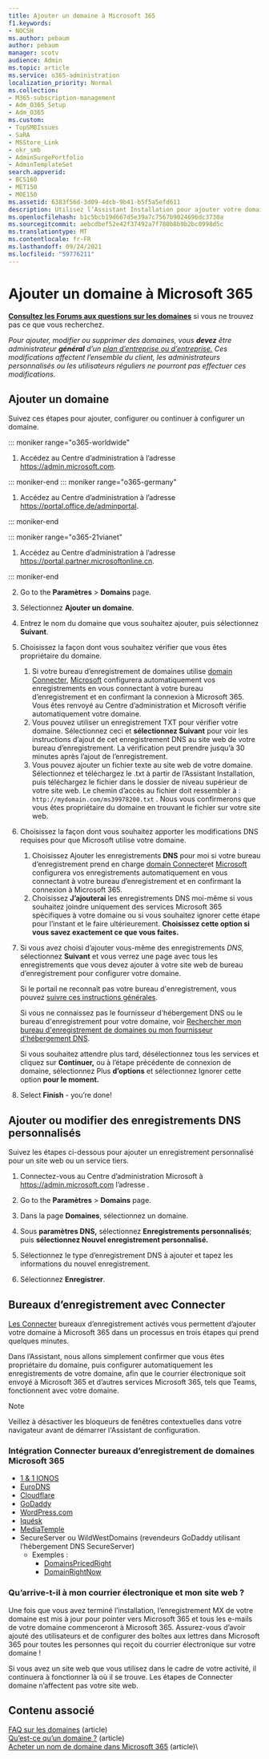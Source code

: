 ```yaml
---
title: Ajouter un domaine à Microsoft 365
f1.keywords:
- NOCSH
ms.author: pebaum
author: pebaum
manager: scotv
audience: Admin
ms.topic: article
ms.service: o365-administration
localization_priority: Normal
ms.collection:
- M365-subscription-management
- Adm_O365_Setup
- Adm_O365
ms.custom:
- TopSMBIssues
- SaRA
- MSStore_Link
- okr_smb
- AdminSurgePortfolio
- AdminTemplateSet
search.appverid:
- BCS160
- MET150
- MOE150
ms.assetid: 6383f56d-3d09-4dcb-9b41-b5f5a5efd611
description: Utilisez l’Assistant Installation pour ajouter votre domaine à Microsoft 365 dans le Centre d'administration Microsoft 365 en ajoutant un enregistrement DNS à votre hôte DNS.
ms.openlocfilehash: b1c5bcb19d667d5e39a7c7567b9024696dc3730a
ms.sourcegitcommit: aebcdbef52e42f37492a7f780b8b9b2bc0998d5c
ms.translationtype: MT
ms.contentlocale: fr-FR
ms.lasthandoff: 09/24/2021
ms.locfileid: "59776211"
---
```

# <a name="add-a-domain-to-microsoft-365"></a>Ajouter un domaine à Microsoft 365

 **[Consultez les Forums aux questions sur les domaines](domains-faq.yml)** si vous ne trouvez pas ce que vous recherchez. 
  
 *Pour ajouter, modifier ou supprimer des domaines, vous **devez** être administrateur **général** d’un [plan d’entreprise ou d’entreprise.](https://products.office.com/business/office) Ces modifications affectent l’ensemble du  client, *les administrateurs personnalisés* ou les utilisateurs réguliers ne pourront pas effectuer ces modifications.*  

 ## <a name="add-a-domain"></a>Ajouter un domaine

Suivez ces étapes pour ajouter, configurer ou continuer à configurer un domaine. 

::: moniker range="o365-worldwide"

1. Accédez au Centre d’administration à l’adresse <a href="https://go.microsoft.com/fwlink/p/?linkid=2024339" target="_blank">https://admin.microsoft.com</a>.

::: moniker-end
::: moniker range="o365-germany"

1. Accédez au Centre d’administration à l’adresse <a href="https://go.microsoft.com/fwlink/p/?linkid=848041" target="_blank">https://portal.office.de/adminportal</a>.

::: moniker-end

::: moniker range="o365-21vianet"

1. Accédez au Centre d’administration à l’adresse <a href="https://go.microsoft.com/fwlink/p/?linkid=850627" target="_blank">https://portal.partner.microsoftonline.cn</a>.

::: moniker-end
    
2. Go to the **Paramètres**  >  **Domains** page. 

3. Sélectionnez **Ajouter un domaine**.
    
4. Entrez le nom du domaine que vous souhaitez ajouter, puis sélectionnez **Suivant**.
    
5. Choisissez la façon dont vous souhaitez vérifier que vous êtes propriétaire du domaine.
    
    1. Si votre bureau d’enregistrement de domaines utilise [domain Connecter](#domain-connect-registrars-integrating-with-microsoft-365), [Microsoft](../get-help-with-domains/domain-connect.md) configurera automatiquement vos enregistrements en vous connectant à votre bureau d’enregistrement et en confirmant la connexion à Microsoft 365. Vous êtes renvoyé au Centre d’administration et Microsoft vérifie automatiquement votre domaine.
    2. Vous pouvez utiliser un enregistrement TXT pour vérifier votre domaine. Sélectionnez ceci et **sélectionnez Suivant** pour voir les instructions d’ajout de cet enregistrement DNS au site web de votre bureau d’enregistrement. La vérification peut prendre jusqu’à 30 minutes après l’ajout de l’enregistrement. 
    3. Vous pouvez ajouter un fichier texte au site web de votre domaine. Sélectionnez et téléchargez le .txt à partir de l’Assistant Installation, puis téléchargez le fichier dans le dossier de niveau supérieur de votre site web. Le chemin d’accès au fichier doit ressembler à : `http://mydomain.com/ms39978200.txt` . Nous vous confirmerons que vous êtes propriétaire du domaine en trouvant le fichier sur votre site web.
    
6. Choisissez la façon dont vous souhaitez apporter les modifications DNS requises pour que Microsoft utilise votre domaine.
    
    1. Choisissez Ajouter les enregistrements **DNS** pour moi si votre bureau d’enregistrement prend en charge [domain Connecter](#domain-connect-registrars-integrating-with-microsoft-365)et [Microsoft](../get-help-with-domains/domain-connect.md) configurera vos enregistrements automatiquement en vous connectant à votre bureau d’enregistrement et en confirmant la connexion à Microsoft 365.
    2. Choisissez **J’ajouterai** les enregistrements DNS moi-même si vous souhaitez joindre uniquement des services Microsoft 365 spécifiques à votre domaine ou si vous souhaitez ignorer cette étape pour l’instant et le faire ultérieurement. **Choisissez cette option si vous savez exactement ce que vous faites.**

7. Si vous avez choisi d’ajouter vous-même des enregistrements *DNS,*  sélectionnez **Suivant** et vous verrez une page avec tous les enregistrements que vous devez ajouter à votre site web de bureau d’enregistrement pour configurer votre domaine. 

    Si le portail ne reconnaît pas votre bureau d'enregistrement, vous pouvez [suivre ces instructions générales](../get-help-with-domains/create-dns-records-at-any-dns-hosting-provider.md).
    
    Si vous ne connaissez pas le fournisseur d'hébergement DNS ou le bureau d'enregistrement pour votre domaine, voir [Rechercher mon bureau d'enregistrement de domaines ou mon fournisseur d'hébergement DNS](../get-help-with-domains/find-your-domain-registrar.md).
    
    Si vous souhaitez attendre plus tard, désélectionnez tous les services et cliquez sur **Continuer,** ou à l’étape précédente de connexion de domaine, sélectionnez Plus **d’options** et sélectionnez Ignorer cette option **pour le moment.**
    
8. Select **Finish** - you’re done!

## <a name="add-or-edit-custom-dns-records"></a>Ajouter ou modifier des enregistrements DNS personnalisés

Suivez les étapes ci-dessous pour ajouter un enregistrement personnalisé pour un site web ou un service tiers.

1. Connectez-vous au Centre d’administration Microsoft à <a href="https://go.microsoft.com/fwlink/p/?linkid=2024339" target="_blank">https://admin.microsoft.com</a> l’adresse .

2. Go to the **Paramètres**   >  **Domains** page.

3. Dans la page **Domaines**, sélectionnez un domaine. 
    
4. Sous **paramètres DNS,** sélectionnez **Enregistrements personnalisés**; puis **sélectionnez Nouvel enregistrement personnalisé.**

5. Sélectionnez le type d’enregistrement DNS à ajouter et tapez les informations du nouvel enregistrement.
    
6. Sélectionnez **Enregistrer**.

## <a name="registrars-with-domain-connect"></a>Bureaux d’enregistrement avec Connecter

[Les Connecter](https://www.domainconnect.org/) bureaux d’enregistrement activés vous permettent d’ajouter votre domaine à Microsoft 365 dans un processus en trois étapes qui prend quelques minutes. 
  
Dans l’Assistant, nous allons simplement confirmer que vous êtes propriétaire du domaine, puis configurer automatiquement les enregistrements de votre domaine, afin que le courrier électronique soit envoyé à Microsoft 365 et d’autres services Microsoft 365, tels que Teams, fonctionnent avec votre domaine.
  
> [!NOTE]
> Veillez à désactiver les bloqueurs de fenêtres contextuelles dans votre navigateur avant de démarrer l'Assistant de configuration.
  
### <a name="domain-connect-registrars-integrating-with-microsoft-365"></a>Intégration Connecter bureaux d’enregistrement de domaines Microsoft 365

- [1 &amp; 1 IONOS](https://www.1and1.com/)
- [EuroDNS](https://www.eurodns.com/)
- [Cloudflare](https://www.cloudflare.com/)
- [GoDaddy](https://www.godaddy.com/)
- [WordPress.com](https://wordpress.com/)
- [Iquésk](https://www.plesk.com/)
- [MediaTemple](https://mediatemple.net/)
- SecureServer ou WildWestDomains (revendeurs GoDaddy utilisant l’hébergement DNS SecureServer)
    - Exemples :
        - [DomainsPricedRight](https://www.domainspricedright.com/products/domain-registration)
        - [DomainRightNow](https://www.domainrightnow.com/)

### <a name="what-happens-to-my-email-and-website"></a>Qu’arrive-t-il à mon courrier électronique et mon site web ?

Une fois que vous avez terminé l’installation, l’enregistrement MX de votre domaine est mis à jour pour pointer vers Microsoft 365 et tous les e-mails de votre domaine commenceront à Microsoft 365. Assurez-vous d’avoir ajouté des utilisateurs et de configurer des boîtes aux lettres dans Microsoft 365 pour toutes les personnes qui reçoit du courrier électronique sur votre domaine !
  
Si vous avez un site web que vous utilisez dans le cadre de votre activité, il continuera à fonctionner là où il se trouve. Les étapes de Connecter domaine n’affectent pas votre site web.

## <a name="related-content"></a>Contenu associé

[FAQ sur les domaines](domains-faq.yml) (article)\
[Qu’est-ce qu’un domaine ?](../get-help-with-domains/what-is-a-domain.md) (article)\
[Acheter un nom de domaine dans Microsoft 365](../get-help-with-domains/buy-a-domain-name.md) (article)\